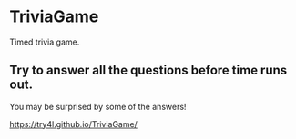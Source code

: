 # TriviaGame
Timed trivia game.

## Try to answer all the questions before time runs out.
You may be surprised by some of the answers!

https://try4l.github.io/TriviaGame/
